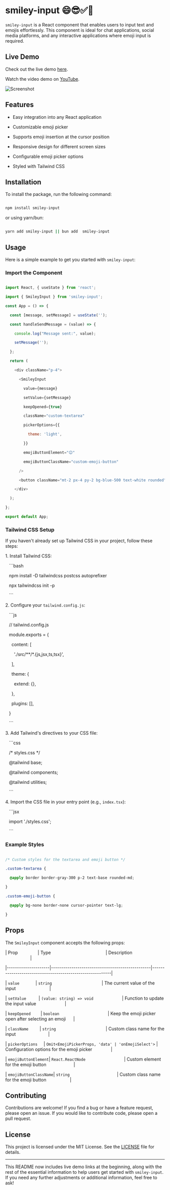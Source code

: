 

# smiley-input 😄😎✅👀

`smiley-input` is a React component that enables users to input text and emojis effortlessly. This component is ideal for chat applications, social media platforms, and any interactive applications where emoji input is required.

## Live Demo

Check out the live demo [here](https://vercel.app/smiley-input).

Watch the video demo on [YouTube](https://youtube.com/demo-video).

![Screenshot](https://raw.githubusercontent.com/awebcode/smiley-input/master/src/assets/smiley-input)

## Features

- Easy integration into any React application

- Customizable emoji picker

- Supports emoji insertion at the cursor position

- Responsive design for different screen sizes

- Configurable emoji picker options

- Styled with Tailwind CSS

## Installation

To install the package, run the following command:

```bash

npm install smiley-input

```

or using yarn/bun:

```bash

yarn add smiley-input || bun add  smiley-input

```
## Usage

Here is a simple example to get you started with `smiley-input`:

### Import the Component

```jsx

import React, { useState } from 'react';

import { SmileyInput } from 'smiley-input';

const App = () => {

  const [message, setMessage] = useState('');

  const handleSendMessage = (value) => {

    console.log("Message sent:", value);

    setMessage('');

  };

  return (

    <div className="p-4">

      <SmileyInput

        value={message}

        setValue={setMessage}

        keepOpened={true}

        className="custom-textarea"

        pickerOptions={{

          theme: 'light',

        }}

        emojiButtonElement="😊"

        emojiButtonClassName="custom-emoji-button"

      />

      <button className="mt-2 px-4 py-2 bg-blue-500 text-white rounded" onClick={() => handleSendMessage(message)}>Send</button>

    </div>

  );

};

export default App;

```

### Tailwind CSS Setup

If you haven't already set up Tailwind CSS in your project, follow these steps:

1\. Install Tailwind CSS:

   ```bash

   npm install -D tailwindcss postcss autoprefixer

   npx tailwindcss init -p

   ```

2\. Configure your `tailwind.config.js`:

   ```js

   // tailwind.config.js

   module.exports = {

     content: [

       './src/**/*.{js,jsx,ts,tsx}',

     ],

     theme: {

       extend: {},

     },

     plugins: [],

   }

   ```

3\. Add Tailwind's directives to your CSS file:

   ```css

   /* styles.css */

   @tailwind base;

   @tailwind components;

   @tailwind utilities;

   ```

4\. Import the CSS file in your entry point (e.g., `index.tsx`):

   ```jsx

   import './styles.css';

   ```



### Example Styles

```css

/* Custom styles for the textarea and emoji button */

.custom-textarea {

  @apply border border-gray-300 p-2 text-base rounded-md;

}

.custom-emoji-button {

  @apply bg-none border-none cursor-pointer text-lg;

}

```

## Props

The `SmileyInput` component accepts the following props:

| Prop                | Type                                            | Description                                              |

|---------------------|-------------------------------------------------|----------------------------------------------------------|

| `value`             | `string`                                        | The current value of the input                           |

| `setValue`          | `(value: string) => void`                       | Function to update the input value                       |

| `keepOpened`        | `boolean`                                       | Keep the emoji picker open after selecting an emoji      |

| `className`         | `string`                                        | Custom class name for the input                          |

| `pickerOptions`     | `Omit<EmojiPickerProps, 'data' | 'onEmojiSelect'>` | Configuration options for the emoji picker               |

| `emojiButtonElement`| `React.ReactNode`                               | Custom element for the emoji button                      |

| `emojiButtonClassName`| `string`                                      | Custom class name for the emoji button                   |

## Contributing

Contributions are welcome! If you find a bug or have a feature request, please open an issue. If you would like to contribute code, please open a pull request.

## License

This project is licensed under the MIT License. See the [LICENSE](./LICENSE) file for details.

---

This README now includes live demo links at the beginning, along with the rest of the essential information to help users get started with `smiley-input`. If you need any further adjustments or additional information, feel free to ask!